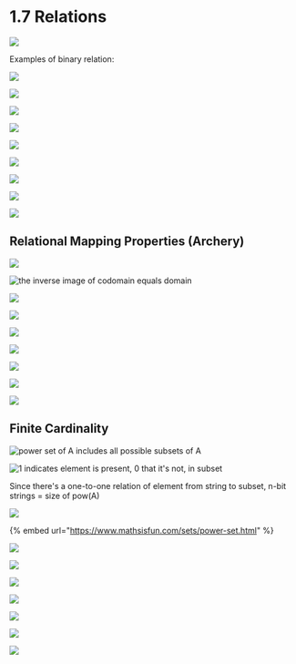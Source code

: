 # 1.7 Relations

![](<../../../.gitbook/assets/image (99).png>)

Examples of binary relation:

![](<../../../.gitbook/assets/image (100).png>)

![](<../../../.gitbook/assets/image (101).png>)

![](<../../../.gitbook/assets/image (102).png>)

![](<../../../.gitbook/assets/image (103).png>)

![](<../../../.gitbook/assets/image (104).png>)

![](<../../../.gitbook/assets/image (105).png>)

![](<../../../.gitbook/assets/image (106).png>)

![](<../../../.gitbook/assets/image (107).png>)

![](<../../../.gitbook/assets/image (108).png>)

## Relational Mapping Properties (Archery)

![](<../../../.gitbook/assets/image (109).png>)

![the inverse image of codomain equals domain](<../../../.gitbook/assets/image (110).png>)

![](<../../../.gitbook/assets/image (111).png>)

![](<../../../.gitbook/assets/image (112).png>)

![](<../../../.gitbook/assets/image (114).png>)

![](<../../../.gitbook/assets/image (115).png>)

![](<../../../.gitbook/assets/image (116).png>)

![](<../../../.gitbook/assets/image (117).png>)

![](<../../../.gitbook/assets/image (118).png>)

## Finite Cardinality

![power set of A includes all possible subsets of A](<../../../.gitbook/assets/image (119).png>)

![1 indicates element is present, 0 that it's not, in subset](<../../../.gitbook/assets/image (120).png>)

Since there's a one-to-one relation of element from string to subset, n-bit strings = size of pow(A)

![](<../../../.gitbook/assets/image (121).png>)

{% embed url="https://www.mathsisfun.com/sets/power-set.html" %}

![](<../../../.gitbook/assets/image (122).png>)

![](<../../../.gitbook/assets/image (123).png>)

![](<../../../.gitbook/assets/image (124).png>)



![](<../../../.gitbook/assets/image (125).png>)

![](<../../../.gitbook/assets/image (126).png>)

![](<../../../.gitbook/assets/image (127).png>)

![](<../../../.gitbook/assets/image (128).png>)
